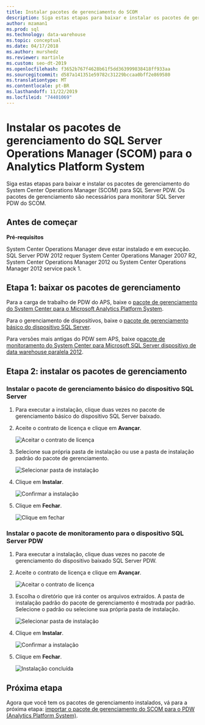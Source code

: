 ```yaml
---
title: Instalar pacotes de gerenciamento do SCOM
description: Siga estas etapas para baixar e instalar os pacotes de gerenciamento do System Center Operations Manager (SCOM) para SQL Server PDW. Os pacotes de gerenciamento são necessários para monitorar SQL Server PDW do SCOM.
author: mzaman1
ms.prod: sql
ms.technology: data-warehouse
ms.topic: conceptual
ms.date: 04/17/2018
ms.author: murshedz
ms.reviewer: martinle
ms.custom: seo-dt-2019
ms.openlocfilehash: f3652b767f4628b61f5dd363999838418ff933aa
ms.sourcegitcommit: d587a141351e59782c31229bccaa0bff2e869580
ms.translationtype: MT
ms.contentlocale: pt-BR
ms.lasthandoff: 11/22/2019
ms.locfileid: "74401069"
---
```

# <a name="install-sql-server-operations-manager-scom-management-packs-for-analytics-platform-system"></a>Instalar os pacotes de gerenciamento do SQL Server Operations Manager (SCOM) para o Analytics Platform System
Siga estas etapas para baixar e instalar os pacotes de gerenciamento do System Center Operations Manager (SCOM) para SQL Server PDW. Os pacotes de gerenciamento são necessários para monitorar SQL Server PDW do SCOM.  
  
## <a name="BeforeBegin"></a>Antes de começar  
**Pré-requisitos**  
  
System Center Operations Manager deve estar instalado e em execução. SQL Server PDW 2012 requer System Center Operations Manager 2007 R2, System Center Operations Manager 2012 ou System Center Operations Manager 2012 service pack 1.  
  
## <a name="Step1"></a>Etapa 1: baixar os pacotes de gerenciamento  
Para a carga de trabalho de PDW do APS, baixe o [pacote de gerenciamento do System Center para o Microsoft Analytics Platform System](https://go.microsoft.com/fwlink/?LinkId=396857).  
  
Para o gerenciamento de dispositivos, baixe o [pacote de gerenciamento básico do dispositivo SQL Server](https://docs.microsoft.com/previous-versions/system-center/packs/gg602398(v=technet.10)).  
  
Para versões mais antigas do PDW sem APS, baixe o[pacote de monitoramento do System Center para Microsoft SQL Server dispositivo de data warehouse paralela 2012](https://go.microsoft.com/fwlink/p/?LinkId=282661).  
  
<!-- MISSING LINKS - For the HDInsight workload, download the [System Center Management Pack for HDInsight](https://go.microsoft.com/fwlink/?LinkId=390208).  -->
  
## <a name="Step2"></a>Etapa 2: instalar os pacotes de gerenciamento  
  
### <a name="install-the-sql-server-appliance-base-management-pack"></a>Instalar o pacote de gerenciamento básico do dispositivo SQL Server  
  
1.  Para executar a instalação, clique duas vezes no pacote de gerenciamento básico do dispositivo SQL Server baixado.  
  
2.  Aceite o contrato de licença e clique em **Avançar**.  
  
    ![Aceitar o contrato de licença](./media/install-the-scom-management-packs/SCOM_licnse_agrmt.png "SCOM_licnse_agrmt")  
  
3.  Selecione sua própria pasta de instalação ou use a pasta de instalação padrão do pacote de gerenciamento.  
  
    ![Selecionar pasta de instalação](./media/install-the-scom-management-packs/SCOM_licnse_agrmt2.png "SCOM_licnse_agrmt2")  
  
4.  Clique em **Instalar**.  
  
    ![Confirmar a instalação](./media/install-the-scom-management-packs/SCOM_licnse_agrmt3.png "SCOM_licnse_agrmt3")  
  
5.  Clique em **Fechar**.  
  
    ![Clique em fechar](./media/install-the-scom-management-packs/SCOM_licnse_agrmt4.png "SCOM_licnse_agrmt4")  
  
### <a name="install-the-monitoring-pack-for-sql-server-pdw-appliance"></a>Instalar o pacote de monitoramento para o dispositivo SQL Server PDW  
  
1.  Para executar a instalação, clique duas vezes no pacote de gerenciamento do dispositivo baixado SQL Server PDW.  
  
2.  Aceite o contrato de licença e clique em **Avançar**.  
  
    ![Aceitar o contrato de licença](./media/install-the-scom-management-packs/SCOM_licnse_agmtB.png "SCOM_licnse_agmtB")  
  
3.  Escolha o diretório que irá conter os arquivos extraídos. A pasta de instalação padrão do pacote de gerenciamento é mostrada por padrão. Selecione o padrão ou selecione sua própria pasta de instalação.  
  
    ![Selecionar pasta de instalação](./media/install-the-scom-management-packs/SCOM_licnse_agmtB1.png "SCOM_licnse_agmtB1")  
  
4.  Clique em **Instalar**.  
  
    ![Confirmar a instalação](./media/install-the-scom-management-packs/SCOM_licnse_agmtB2.png "SCOM_licnse_agmtB2")  
  
5.  Clique em **Fechar**.  
  
    ![Instalação concluída](./media/install-the-scom-management-packs/SCOM_licnse_agmtB3.png "SCOM_licnse_agmtB3")  
  
## <a name="next-step"></a>Próxima etapa  
Agora que você tem os pacotes de gerenciamento instalados, vá para a próxima etapa: [importar o pacote de gerenciamento do SCOM para o PDW &#40;Analytics Platform System&#41;](import-the-scom-management-pack-for-pdw.md).  
  
<!-- MISSING LINKS ## See Also  
[Common Metadata Query Examples &#40;SQL Server PDW&#41;](../sqlpdw/common-metadata-query-examples-sql-server-pdw.md)  -->  
  
